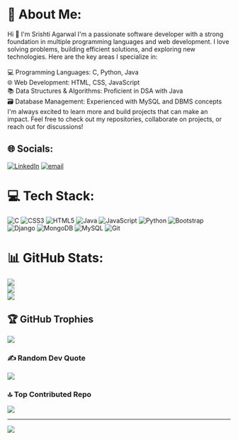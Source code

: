 # 💫 About Me:
Hi 👋 I'm Srishti Agarwal I'm a passionate software developer with a strong foundation in multiple programming languages and web development. I love solving problems, building efficient solutions, and exploring new technologies. Here are the key areas I specialize in:<br><br>💻 Programming Languages: C, Python, Java<br>🌐 Web Development: HTML, CSS, JavaScript<br>📚 Data Structures & Algorithms: Proficient in DSA with Java<br>🗃️ Database Management: Experienced with MySQL and DBMS concepts<br>I'm always excited to learn more and build projects that can make an impact. Feel free to check out my repositories, collaborate on projects, or reach out for discussions!


## 🌐 Socials:
[![LinkedIn](https://img.shields.io/badge/LinkedIn-%230077B5.svg?logo=linkedin&logoColor=white)](https://linkedin.com/in/srishti-agarwal-b03440293) [![email](https://img.shields.io/badge/Email-D14836?logo=gmail&logoColor=white)](mailto:srishtiagarwal984@gmail.com) 

# 💻 Tech Stack:
![C](https://img.shields.io/badge/c-%2300599C.svg?style=for-the-badge&logo=c&logoColor=white) ![CSS3](https://img.shields.io/badge/css3-%231572B6.svg?style=for-the-badge&logo=css3&logoColor=white) ![HTML5](https://img.shields.io/badge/html5-%23E34F26.svg?style=for-the-badge&logo=html5&logoColor=white) ![Java](https://img.shields.io/badge/java-%23ED8B00.svg?style=for-the-badge&logo=openjdk&logoColor=white) ![JavaScript](https://img.shields.io/badge/javascript-%23323330.svg?style=for-the-badge&logo=javascript&logoColor=%23F7DF1E) ![Python](https://img.shields.io/badge/python-3670A0?style=for-the-badge&logo=python&logoColor=ffdd54) ![Bootstrap](https://img.shields.io/badge/bootstrap-%238511FA.svg?style=for-the-badge&logo=bootstrap&logoColor=white) ![Django](https://img.shields.io/badge/django-%23092E20.svg?style=for-the-badge&logo=django&logoColor=white) ![MongoDB](https://img.shields.io/badge/MongoDB-%234ea94b.svg?style=for-the-badge&logo=mongodb&logoColor=white) ![MySQL](https://img.shields.io/badge/mysql-4479A1.svg?style=for-the-badge&logo=mysql&logoColor=white) ![Git](https://img.shields.io/badge/git-%23F05033.svg?style=for-the-badge&logo=git&logoColor=white)
# 📊 GitHub Stats:
![](https://github-readme-stats.vercel.app/api?username=Srishti-Agarwal-984&theme=dark&hide_border=false&include_all_commits=false&count_private=false)<br/>
![](https://nirzak-streak-stats.vercel.app/?user=Srishti-Agarwal-984&theme=dark&hide_border=false)<br/>
![](https://github-readme-stats.vercel.app/api/top-langs/?username=Srishti-Agarwal-984&theme=dark&hide_border=false&include_all_commits=false&count_private=false&layout=compact)

## 🏆 GitHub Trophies
![](https://github-profile-trophy.vercel.app/?username=Srishti-Agarwal-984&theme=radical&no-frame=false&no-bg=true&margin-w=4)

### ✍️ Random Dev Quote
![](https://quotes-github-readme.vercel.app/api?type=horizontal&theme=radical)

### 🔝 Top Contributed Repo
![](https://github-contributor-stats.vercel.app/api?username=Srishti-Agarwal-984&limit=5&theme=dark&combine_all_yearly_contributions=true)

---
[![](https://visitcount.itsvg.in/api?id=Srishti-Agarwal-984&icon=0&color=0)](https://visitcount.itsvg.in)

<!-- Proudly created with GPRM ( https://gprm.itsvg.in ) -->
